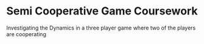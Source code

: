 # Semi Cooperative Game Coursework
Investigating the Dynamics in a three player game where two of the players are cooperating
